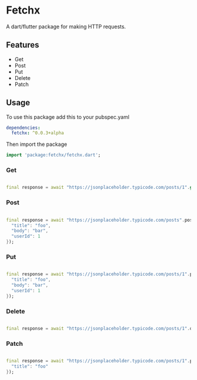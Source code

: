 # Fetchx

A dart/flutter package for making HTTP requests.

## Features
- Get
- Post
- Put
- Delete
- Patch

## Usage
To use this package add this to your pubspec.yaml

```yaml
dependencies:
  fetchx: ^0.0.3+alpha
```

Then import the package

```dart
import 'package:fetchx/fetchx.dart';
```

### Get

```dart

final response = await "https://jsonplaceholder.typicode.com/posts/1".get();

```

### Post

```dart

final response = await "https://jsonplaceholder.typicode.com/posts".post({
  "title": "foo",
  "body": "bar",
  "userId": 1
});

```

### Put

```dart

final response = await "https://jsonplaceholder.typicode.com/posts/1".put({
  "title": "foo",
  "body": "bar",
  "userId": 1
});

```

### Delete

```dart

final response = await "https://jsonplaceholder.typicode.com/posts/1".delete();

```

### Patch

```dart

final response = await "https://jsonplaceholder.typicode.com/posts/1".patch({
  "title": "foo"
});

```
